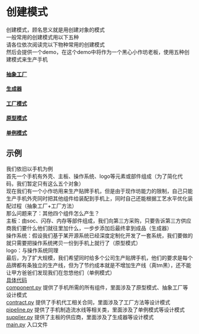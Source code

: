 # 创建模式
创建模式，顾名思义就是用创建对象的模式<br/>
一般常用的创建模式用以下五种<br/>
请各位依次阅读完以下物种常用的创建模式<br/>
然后会提供一个demo，在这个demo中将作为一个黑心小作坊老板，使用五种创建模式来生产手机<br/>
#### [抽象工厂](./abstract_factory/abstract_factory.md)
#### [生成器](./builder/builder.md)
#### [工厂模式](factory_pattern/factory_method.md)
#### [原型模式](./prototype/prototype.md)
#### [单例模式](./singleton/singleton.md)

## 示例
我们依旧以手机为例<br/>
首先一个手机有外壳、主板、操作系统、logo等元素或部件组成（为了简化代码，我们暂定只有这么五个对象）<br/>
现在我们有一个小作坊用来生产贴牌手机，但是由于现作坊能力的限制，自己只能生产手机外壳同时把其他组件给装配到手机上，同时自己还能根据工艺水平优化装配过程（抽象工厂+工厂方法）<br/>
那么问题来了：其他四个组件怎么产生？<br/>
主板：由soc、闪存、内存等部件组成，我们向第三方采购，只要告诉第三方供应商我们要什么他们就往里加什么，一步步添加后最终拿到成品（生成器）<br/>
操作系统：假设我们基于某开源系统已经深度定制化开发了一套系统，我们要做的就只需要把操作系统拷贝一份到手机上就行了（原型模式）<br/>
logo：与操作系统同理<br/>
最后，为了扩大规模，我们希望同时给多个公司生产贴牌手机，他们的要求是每个品牌都有条独立的生产线，但为了节约成本就是不增加生产线（真tm黑），还不能让甲方爸爸们发现我们在忽悠他们（单例模式）<br/>
[具体代码](./example/main.py)<br/>
[component.py](./example/component.py) 提供了手机所需的所有组件，里面涉及了原型模式、抽象工厂等设计模式<br/>
[contract.py](./example/contract.py) 提供了手机代工相关合同，里面涉及了工厂方法等设计模式<br/>
[pipeline.py](./example/pipeline.py) 提供了手机制造流水线等相关类，里面涉及了单例模式等设计模式<br/>
[supplier.py](./example/supplier.py) 提供了主板的供应商，里面涉及了生成器等设计模式<br/>
[main.py](./example/main.py) 入口文件 <br/>